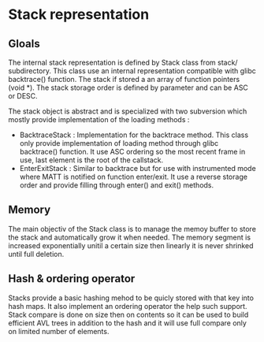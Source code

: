 Stack representation
====================


Gloals
------

The internal stack representation is defined by Stack class from stack/ subdirectory. This class
use an internal representation compatible with glibc backtrace() function. The stack
if stored a an array of function pointers (void \*). The stack storage order is defined by parameter and
can be ASC or DESC.

The stack object is abstract and is specialized with two subversion which mostly provide implementation
of the loading methods :

 - BacktraceStack : Implementation for the backtrace method. This class only provide implementation of loading
  method through glibc backtrace() function. It use ASC ordering so the most recent frame in use, last element is the
  root of the callstack.
 - EnterExitStack : Similar to backtrace but for use with instrumented mode where MATT is notified on function
   enter/exit. It use a reverse storage order and provide filling through enter() and exit() methods.

Memory
------

The main objectiv of the Stack class is to manage the memoy buffer to store the stack and automatically grow it
when needed. The memory segment is increased exponentially unitil a certain size then linearly it is never
shrinked until full deletion.

Hash & ordering operator
------------------------

Stacks provide a basic hashing mehod to be quicly stored with that key into hash maps. It also implement
an ordering operator the help such support. Stack compare is done on size then on contents so it can 
be used to build efficient AVL trees in addition to the hash and it will use full compare only on
limited number of elements.



